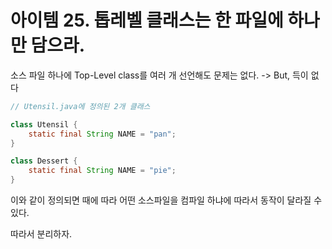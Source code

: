 # 아이템 25. 톱레벨 클래스는 한 파일에 하나만 담으라.

소스 파일 하나에 Top-Level class를 여러 개 선언해도 문제는 없다. -> But, 득이 없다

```Java
// Utensil.java에 정의된 2개 클래스

class Utensil {
	static final String NAME = "pan";
}

class Dessert {
	static final String NAME = "pie";
}
```

이와 같이 정의되면 때에 따라 어떤 소스파일을 컴파일 하냐에 따라서 동작이 달라질 수 있다.

따라서 분리하자.
